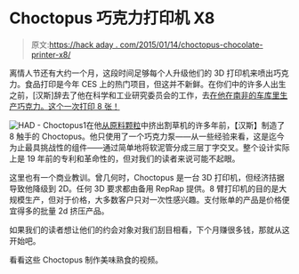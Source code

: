 # Choctopus 巧克力打印机 X8

> 原文:[https://hack aday . com/2015/01/14/choctopus-chocolate-printer-x8/](https://hackaday.com/2015/01/14/choctopus-chocolate-printer-x8/)

离情人节还有大约一个月，这段时间足够每个人升级他们的 3D 打印机来喷出巧克力。食品打印是今年 CES 上的热门项目，但这并不新鲜。在你们中的许多人出生之前，[汉斯]辞去了他在科学和工业研究委员会的工作，去[在他在南非的车库里生产巧克力。这个一次打印 8 张！](http://3dprintingindustry.com/2015/01/11/eight-armed-choctopus-chocolate-3d-printer-action/)

![HAD - Choctopus1](../Images/38c930f0d2460527df19890d0808d86f.png)在他[从原料颗粒](http://hackaday.com/2015/01/05/wait-a-3d-printed-lawn-mower/)中挤出割草机的许多年前，【汉斯】制造了 8 触手的 Choctopus。他只使用了一个巧克力泵——从一些经验来看，这是迄今为止最具挑战性的组件——通过简单地将软泥管分成三层丁字交叉。整个设计实际上是 19 年前的专利和革命性的，但对我们的读者来说可能不起眼。

这里也有一个商业教训。曾几何时，Choctopus 是一台 3D 打印机，但经济拮据导致他降级到 2D。任何 3D 要求都由备用 RepRap 提供。8 臂打印机的目的是大规模生产，但对于价格，大多数客户只对一次性感兴趣。支付账单的产品是价格便宜得多的批量 2d 挤压产品。

如果我们的读者想让他们的约会对象对我们刮目相看，下个月赚很多钱，那就从这开始吧。

看看这些 Choctopus 制作美味熟食的视频。